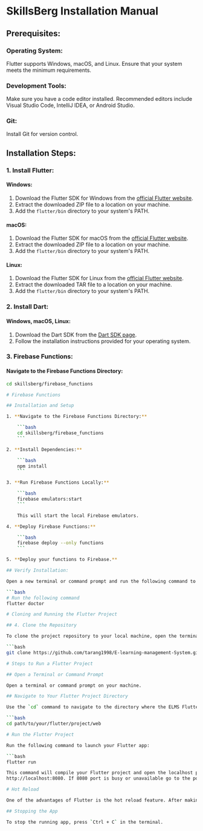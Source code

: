 # SkillsBerg Installation Manual

## Prerequisites:

### Operating System:
Flutter supports Windows, macOS, and Linux. Ensure that your system meets the minimum requirements.

### Development Tools:
Make sure you have a code editor installed. Recommended editors include Visual Studio Code, IntelliJ IDEA, or Android Studio.

### Git:
Install Git for version control.

## Installation Steps:

### 1. Install Flutter:

#### Windows:
1. Download the Flutter SDK for Windows from the [official Flutter website](https://flutter.dev/docs/get-started/install/windows).
2. Extract the downloaded ZIP file to a location on your machine.
3. Add the `flutter/bin` directory to your system's PATH.

#### macOS:
1. Download the Flutter SDK for macOS from the [official Flutter website](https://flutter.dev/docs/get-started/install/macos).
2. Extract the downloaded ZIP file to a location on your machine.
3. Add the `flutter/bin` directory to your system's PATH.

#### Linux:
1. Download the Flutter SDK for Linux from the [official Flutter website](https://flutter.dev/docs/get-started/install/linux).
2. Extract the downloaded TAR file to a location on your machine.
3. Add the `flutter/bin` directory to your system's PATH.

### 2. Install Dart:

#### Windows, macOS, Linux:
1. Download the Dart SDK from the [Dart SDK page](https://dart.dev/get-dart).
2. Follow the installation instructions provided for your operating system.

### 3. Firebase Functions:

#### Navigate to the Firebase Functions Directory:
```bash
cd skillsberg/firebase_functions

# Firebase Functions

## Installation and Setup

1. **Navigate to the Firebase Functions Directory:**

    ```bash
    cd skillsberg/firebase_functions
    ```

2. **Install Dependencies:**

    ```bash
    npm install
    ```

3. **Run Firebase Functions Locally:**

    ```bash
    firebase emulators:start
    ```

    This will start the local Firebase emulators.

4. **Deploy Firebase Functions:**

    ```bash
    firebase deploy --only functions
    ```

5. **Deploy your functions to Firebase.**

## Verify Installation:

Open a new terminal or command prompt and run the following command to verify the installation:

```bash
# Run the following command
flutter doctor

# Cloning and Running the Flutter Project

## 4. Clone the Repository

To clone the project repository to your local machine, open the terminal on your laptop/computer and paste the following command:

```bash
git clone https://github.com/tarang1998/E-learning-management-System.git

# Steps to Run a Flutter Project

## Open a Terminal or Command Prompt

Open a terminal or command prompt on your machine.

## Navigate to Your Flutter Project Directory

Use the `cd` command to navigate to the directory where the ELMS Flutter project is located. For example:

```bash
cd path/to/your/flutter/project/web

# Run the Flutter Project

Run the following command to launch your Flutter app:

```bash
flutter run

This command will compile your Flutter project and open the localhost port 8080 where your app will be running
http://localhost:8080. If 8080 port is busy or unavailable go to the port as given by VSstudio

# Hot Reload

One of the advantages of Flutter is the hot reload feature. After making changes to your code, save the file, and Flutter will automatically update the running app without restarting it.

## Stopping the App

To stop the running app, press `Ctrl + C` in the terminal.
